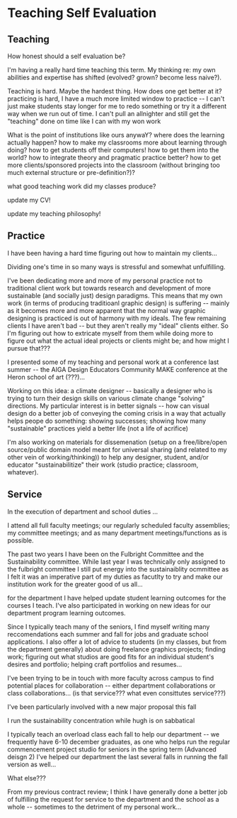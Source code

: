 # Teaching Self Evaluation

## Teaching

How honest should a self evaluation be?

I'm having a really hard time teaching this term. My thinking re: my own abilities and expertise has shifted (evolved? grown? become less naive?).

Teaching is hard. Maybe the hardest thing. How does one get better at it? practicing is hard, I have a much more limited window to practice -- I can't just make students stay longer for me to redo something or try it a different way when we run out of time. I can't pull an allnighter and still get the "teaching" done on time like I can with my won work

What is the point of institutions like ours anywaY? where does the learning actually happen? how to make my classrooms more about learning through doing? how to get students off their computers! how to get them into the world? how to integrate theory and pragmatic practice better? how to get more clients/sponsored projects into the classroom (without bringing too much external structure or pre-definition?)? 

what good teaching work did my classes produce?

update my CV!

update my teaching philosophy!

## Practice

I have been having a hard time figuring out how to maintain my clients...

Dividing one's time in so many ways is stressful and somewhat unfulfilling.

I've been dedicating more and more of my personal practice not to traditional client work but towards research and development of more sustainable (and socially just) design paradigms. This means that my own work (in terms of producing traditioanl graphic design) is suffering -- mainly as it becomes more and more apparent that the normal way graphic designing is practiced is out of harmony with my ideals. The few remaining clients I have aren't bad -- but they aren't really my "ideal" clients either. So I'm figuring out how to extricate myself from them while doing more to figure out what the actual ideal projects or clients might be; and how might I pursue that???

I presented some of my teaching and personal work at a conference last summer -- the AIGA Design Educators Community MAKE conference at the Heron school of art (???)... 

Working on this idea: a climate designer -- basically a designer who is trying to turn their design skills on various climate change "solving" directions. My particular interest is in better signals -- how can visual design do a better job of conveying the coming crisis in a way that actually helps peope do something: showing successes; showing how many "sustainable" practices yield a better life (not a life of acrifice)

I'm also working on materials for dissemenation (setup on a free/libre/open source/public domain model meant for universal sharing (and related to my other vein of working/thinking)) to help any designer, student, and/or educator "sustainabilitize" their work (studio practice; classroom, whatever). 

## Service

In the execution of department and school duties ...

I attend all full faculty meetings; our regularly scheduled faculty assemblies; my committee meetings; and as many department meetings/functions as is possible.

The past two years I have been on the Fulbright Committee and the Sustainability committee. While last year I was technically only assigned to the fulbright committee I still put energy into the sustainaiblity ocmmittee as I felt it was an imperative part of my duties as facutlty to try and make our institution work for the greater good of us all...

for the department I have helped update student learning outcomes for the courses I teach. I've also participated in working on new ideas for our department program learning outcomes.

Since I typically teach many of the seniors, I find myself writing many reccomendations each summer and fall for jobs and graduate school applications. I also offer a lot of advice to students (in my classes, but from the department generally) about doing freelance graphics projects; finding work; figuring out what studios are good fits for an individual student's desires and portfolio; helping craft portfolios and resumes...

I've been trying to be in touch with more faculty across campus to find potential places for collaboration -- either department collaborations or class collaborations... (is that service??? what even consittutes service???)

I've been particularly involved with a new major proposal this fall

I run the sustainability concentration while hugh is on sabbatical 

I typically teach an overload class each fall to help our department -- we frequently have 6-10 december graduates, as one who helps run the regular commencement project studio for seniors in the spring term (Advanced deisgn 2) I've helped our department the last several falls in running the fall version as well... 

What else???

From my previous contract review; I think I have generally done a better job of fulfilling the request for service to the department and the school as a whole -- sometimes to the detriment of my personal work...